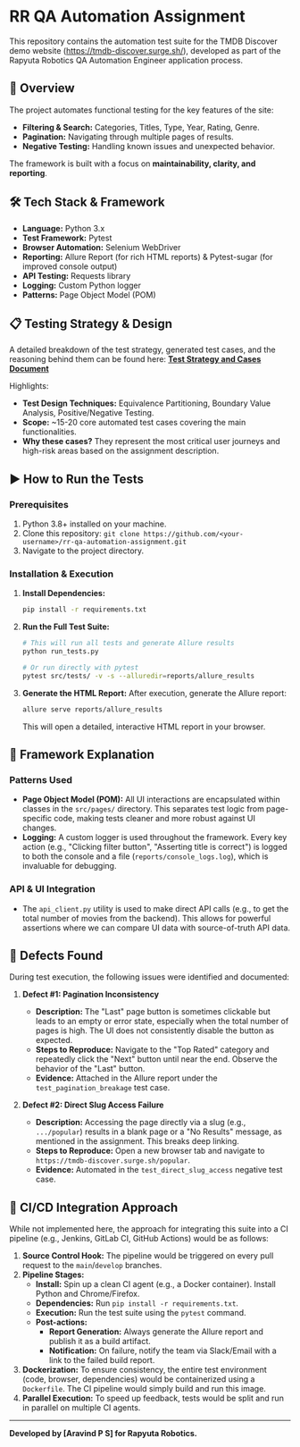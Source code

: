# RR QA Automation Assignment

This repository contains the automation test suite for the TMDB Discover demo website (https://tmdb-discover.surge.sh/), developed as part of the Rapyuta Robotics QA Automation Engineer application process.

## 🚀 Overview

The project automates functional testing for the key features of the site:
*   **Filtering & Search:** Categories, Titles, Type, Year, Rating, Genre.
*   **Pagination:** Navigating through multiple pages of results.
*   **Negative Testing:** Handling known issues and unexpected behavior.

The framework is built with a focus on **maintainability, clarity, and reporting**.

## 🛠️ Tech Stack & Framework

*   **Language:** Python 3.x
*   **Test Framework:** Pytest
*   **Browser Automation:** Selenium WebDriver
*   **Reporting:** Allure Report (for rich HTML reports) & Pytest-sugar (for improved console output)
*   **API Testing:** Requests library
*   **Logging:** Custom Python logger
*   **Patterns:** Page Object Model (POM)

## 📋 Testing Strategy & Design

A detailed breakdown of the test strategy, generated test cases, and the reasoning behind them can be found here:
[**Test Strategy and Cases Document**](./docs/Test_Strategy_and_Cases.md)

Highlights:
*   **Test Design Techniques:** Equivalence Partitioning, Boundary Value Analysis, Positive/Negative Testing.
*   **Scope:** ~15-20 core automated test cases covering the main functionalities.
*   **Why these cases?** They represent the most critical user journeys and high-risk areas based on the assignment description.

## ▶️ How to Run the Tests

### Prerequisites
1.  Python 3.8+ installed on your machine.
2.  Clone this repository: `git clone https://github.com/<your-username>/rr-qa-automation-assignment.git`
3.  Navigate to the project directory.

### Installation & Execution

1.  **Install Dependencies:**
    ```bash
    pip install -r requirements.txt
    ```

2.  **Run the Full Test Suite:**
    ```bash
    # This will run all tests and generate Allure results
    python run_tests.py

    # Or run directly with pytest
    pytest src/tests/ -v -s --alluredir=reports/allure_results
    ```

3.  **Generate the HTML Report:**
    After execution, generate the Allure report:
    ```bash
    allure serve reports/allure_results
    ```
    This will open a detailed, interactive HTML report in your browser.

## 🧩 Framework Explanation

### Patterns Used
*   **Page Object Model (POM):** All UI interactions are encapsulated within classes in the `src/pages/` directory. This separates test logic from page-specific code, making tests cleaner and more robust against UI changes.
*   **Logging:** A custom logger is used throughout the framework. Every key action (e.g., "Clicking filter button", "Asserting title is correct") is logged to both the console and a file (`reports/console_logs.log`), which is invaluable for debugging.

### API & UI Integration
*   The `api_client.py` utility is used to make direct API calls (e.g., to get the total number of movies from the backend). This allows for powerful assertions where we can compare UI data with source-of-truth API data.

## 🐛 Defects Found

During test execution, the following issues were identified and documented:

1.  **Defect #1: Pagination Inconsistency**
    *   **Description:** The "Last" page button is sometimes clickable but leads to an empty or error state, especially when the total number of pages is high. The UI does not consistently disable the button as expected.
    *   **Steps to Reproduce:** Navigate to the "Top Rated" category and repeatedly click the "Next" button until near the end. Observe the behavior of the "Last" button.
    *   **Evidence:** Attached in the Allure report under the `test_pagination_breakage` test case.

2.  **Defect #2: Direct Slug Access Failure**
    *   **Description:** Accessing the page directly via a slug (e.g., `.../popular`) results in a blank page or a "No Results" message, as mentioned in the assignment. This breaks deep linking.
    *   **Steps to Reproduce:** Open a new browser tab and navigate to `https://tmdb-discover.surge.sh/popular`.
    *   **Evidence:** Automated in the `test_direct_slug_access` negative test case.

## 🚀 CI/CD Integration Approach

While not implemented here, the approach for integrating this suite into a CI pipeline (e.g., Jenkins, GitLab CI, GitHub Actions) would be as follows:

1.  **Source Control Hook:** The pipeline would be triggered on every pull request to the `main`/`develop` branches.
2.  **Pipeline Stages:**
    *   **Install:** Spin up a clean CI agent (e.g., a Docker container). Install Python and Chrome/Firefox.
    *   **Dependencies:** Run `pip install -r requirements.txt`.
    *   **Execution:** Run the test suite using the `pytest` command.
    *   **Post-actions:**
        *   **Report Generation:** Always generate the Allure report and publish it as a build artifact.
        *   **Notification:** On failure, notify the team via Slack/Email with a link to the failed build report.
3.  **Dockerization:** To ensure consistency, the entire test environment (code, browser, dependencies) would be containerized using a `Dockerfile`. The CI pipeline would simply build and run this image.
4.  **Parallel Execution:** To speed up feedback, tests would be split and run in parallel on multiple CI agents.

---
**Developed by [Aravind P S] for Rapyuta Robotics.**